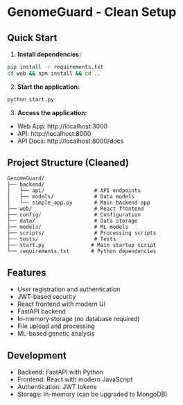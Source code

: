 # GenomeGuard - Clean Setup

## Quick Start

1. **Install dependencies:**
```bash
pip install -r requirements.txt
cd web && npm install && cd ..
```

2. **Start the application:**
```bash
python start.py
```

3. **Access the application:**
- Web App: http://localhost:3000
- API: http://localhost:8000
- API Docs: http://localhost:8000/docs

## Project Structure (Cleaned)

```
GenomeGuard/
├── backend/
│   ├── api/                # API endpoints
│   ├── models/             # Data models
│   └── simple_app.py       # Main backend app
├── web/                    # React frontend
├── config/                 # Configuration
├── data/                   # Data storage
├── models/                 # ML models
├── scripts/                # Processing scripts
├── tests/                  # Tests
├── start.py               # Main startup script
└── requirements.txt       # Python dependencies
```

## Features

- User registration and authentication
- JWT-based security
- React frontend with modern UI
- FastAPI backend
- In-memory storage (no database required)
- File upload and processing
- ML-based genetic analysis

## Development

- Backend: FastAPI with Python
- Frontend: React with modern JavaScript
- Authentication: JWT tokens
- Storage: In-memory (can be upgraded to MongoDB)
